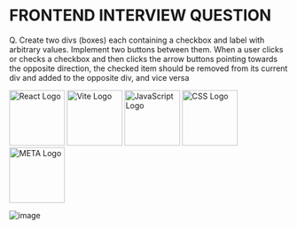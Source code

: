 # FRONTEND INTERVIEW QUESTION

<p>Q. Create two divs (boxes) each containing a checkbox and label with arbitrary values. Implement two buttons between them. When a user clicks or checks a checkbox and then clicks the arrow buttons pointing towards the opposite direction, the checked item should be removed from its current div and added to the opposite div, and vice versa</p>

<div style="display: flex; justify-content: space-around; align-items: center;">
  <div>
    <img src="https://upload.wikimedia.org/wikipedia/commons/a/a7/React-icon.svg" alt="React Logo" width="100" height="100" />
    <img src="https://vitejs.dev/logo.svg" alt="Vite Logo" width="100" height="100" />
     <img src="https://upload.wikimedia.org/wikipedia/commons/6/6a/JavaScript-logo.png" alt="JavaScript Logo" width="100" height="100" />
    <img src="https://upload.wikimedia.org/wikipedia/commons/d/d5/CSS3_logo_and_wordmark.svg" alt="CSS Logo" width="100" height="100" />
    <img src="https://www.w3.org/html/logo/downloads/HTML5_Logo_512.png" alt="META Logo" width="100" height="100" />
  </div>

</div>

![image](https://github.com/PrasannaAmale11/InterviewQuestion-META--Solution-/assets/110029115/0237a0ba-fee1-4650-af7a-3aa03cc83d55)
